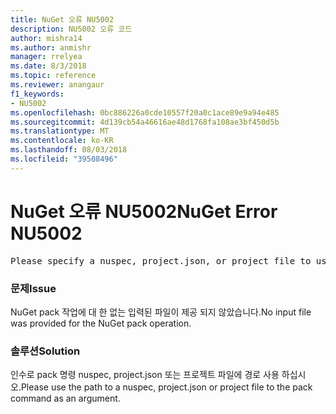 ```yaml
---
title: NuGet 오류 NU5002
description: NU5002 오류 코드
author: mishra14
ms.author: anmishr
manager: rrelyea
ms.date: 8/3/2018
ms.topic: reference
ms.reviewer: anangaur
f1_keywords:
- NU5002
ms.openlocfilehash: 0bc886226a0cde10557f20a0c1ace89e9a94e485
ms.sourcegitcommit: 4d139cb54a46616ae48d1768fa108ae3bf450d5b
ms.translationtype: MT
ms.contentlocale: ko-KR
ms.lasthandoff: 08/03/2018
ms.locfileid: "39508496"
---
```

# <a name="nuget-error-nu5002"></a><span data-ttu-id="ba55f-103">NuGet 오류 NU5002</span><span class="sxs-lookup"><span data-stu-id="ba55f-103">NuGet Error NU5002</span></span>
<pre>Please specify a nuspec, project.json, or project file to use.</pre>

### <a name="issue"></a><span data-ttu-id="ba55f-104">문제</span><span class="sxs-lookup"><span data-stu-id="ba55f-104">Issue</span></span>

<span data-ttu-id="ba55f-105">NuGet pack 작업에 대 한 없는 입력된 파일이 제공 되지 않았습니다.</span><span class="sxs-lookup"><span data-stu-id="ba55f-105">No input file was provided for the NuGet pack operation.</span></span>


### <a name="solution"></a><span data-ttu-id="ba55f-106">솔루션</span><span class="sxs-lookup"><span data-stu-id="ba55f-106">Solution</span></span>

<span data-ttu-id="ba55f-107">인수로 pack 명령 nuspec, project.json 또는 프로젝트 파일에 경로 사용 하십시오.</span><span class="sxs-lookup"><span data-stu-id="ba55f-107">Please use the path to a nuspec, project.json or project file to the pack command as an argument.</span></span>

